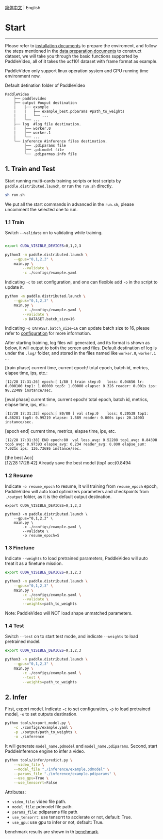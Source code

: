 [简体中文](../zh-CN/getting_started.md) | English

# Start
---

Please refer to [installation documents](./install.md) to prepare the enviroment, and follow the steps mentioned in the [data preparation documents](./dataset/) to construct dataset, we will take you through the basic functions supported by PaddleVideo, all of it takes the ucf101 dataset with frame format as example.

PaddleVideo only support linux operation system and GPU running time environment now.

Default detination folder of PaddleVideo

```
PaddleVideo
    ├── paddlevideo
    ├── output #ouput destination
    |    ├── example
    |    |   ├── example_best.pdparams #path_to_weights
    |    |   └── ...    
    |    └── ...    
    ├── log  #log file destination.
    |    ├── worker.0
    |    ├── worker.1
    |    └── ...    
    └── inference #inference files destination.
         ├── .pdiparams file
         ├── .pdimodel file
         └── .pdiparmas.info file
```

<a name="1"></a>
## 1. Train and Test

Start running multi-cards training scripts or test scripts by `paddle.distributed.launch`, or run the `run.sh` directly.

```bash
sh run.sh
```

We put all the start commands in advanced in the ```run.sh```, please uncomment the selected one to run.


<a name="model_train"></a>
### 1.1 Train

Switch `--validate` on to validating while training.

```bash

export CUDA_VISIBLE_DEVICES=0,1,2,3

python3 -m paddle.distributed.launch \
    --gpus="0,1,2,3" \
    main.py \
        --validate \
        -c ./configs/example.yaml
```

Indicating `-c` to set configuration, and one can flexible add `-o` in the script to update it.

```bash
python -m paddle.distributed.launch \
    --gpus="0,1,2,3" \
    main.py \
        -c ./configs/example.yaml \
        --validate \
        -o DATASET.batch_size=16
```
Indicating `-o DATASET.batch_size=16` can update batch size to 16, please refer to [configuration](tutorials/config.md) for more information.

After starting training, log files will generated, and its format is shown as below, it will output to both the screen and files. Default destination of log is under the `.log/` folder, and stored in the files named like `worker.0`, `worker.1` ...

[train phase] current time, current epoch/ total epoch, batch id, metrics, elapse time, ips, etc.:


    [12/28 17:31:26] epoch:[ 1/80 ] train step:0   loss: 0.04656 lr: 0.000100 top1: 1.00000 top5: 1.00000 elapse: 0.326 reader: 0.001s ips: 98.22489 instance/sec.


[eval phase] current time, current epoch/ total epoch, batch id, metrics, elapse time, ips, etc.:

    [12/28 17:31:32] epoch:[ 80/80 ] val step:0    loss: 0.20538 top1: 0.88281 top5: 0.99219 elapse: 1.589 reader: 0.000s ips: 20.14003 instance/sec.


[epoch end] current time, metrics, elapse time, ips, etc.

    [12/28 17:31:38] END epoch:80  val loss_avg: 0.52208 top1_avg: 0.84398 top5_avg: 0.97393 elapse_avg: 0.234 reader_avg: 0.000 elapse_sum: 7.021s ips: 136.73686 instance/sec.


[the best Acc]  
    [12/28 17:28:42] Already save the best model (top1 acc)0.8494


<a name="model_resume"></a>
### 1.2 Resume

Indicate `-o resume_epoch` to resume, It will training from ```resume_epoch``` epoch, PaddleVideo will auto load optimizers parameters and checkpoints from `./output` folder, as it is the default output destination.

```
export CUDA_VISIBLE_DEVICES=0,1,2,3

python3 -m paddle.distributed.launch \
    --gpus="0,1,2,3" \
    main.py \
        -c ./configs/example.yaml \
        --validate \
        -o resume_epoch=5

```

<a name="model_finetune"></a>
### 1.3 Finetune

Indicate `--weights` to load pretrained parameters, PaddleVideo will auto treat it as a finetune mission.

```bash
export CUDA_VISIBLE_DEVICES=0,1,2,3

python3 -m paddle.distributed.launch \
    --gpus="0,1,2,3" \
    main.py \
        -c ./configs/example.yaml \
        --validate \
        --weights=path_to_weights
```

Note: PaddleVideo will NOT load shape unmatched parameters.

<a name="model_test"></a>
### 1.4 Test

Switch `--test` on to start test mode, and indicate `--weights` to load pretrained model.

```bash
export CUDA_VISIBLE_DEVICES=0,1,2,3

python3 -m paddle.distributed.launch \
    --gpus="0,1,2,3" \
    main.py \
        -c ./configs/example.yaml \
        --test \
        --weights=path_to_weights
```



<a name="model_inference"></a>
## 2. Infer

First, export model.
Indicate `-c` to set configuration, `-p` to load pretrained model, `-o` to set outputs destination.

```bash
python tools/export_model.py \
    -c ./configs/example.yaml \
    -p ./output/path_to_weights \
    -o ./inference
```


It will generate `model_name.pdmodel` and `model_name.pdiparams`.
Second, start PaddleInference engine to infer a video.

```bash
python tools/infer/predict.py \
    --video_file \
    --model_file "./inference/example.pdmodel" \
    --params_file "./inference/example.pdiparams" \
    --use_gpu=True \
    --use_tensorrt=False
```

Attributes:
+ `video_file`: video file path.
+ `model_file`: pdmodel file path.
+ `params_file`: pdiparams file path.
+ `use_tensorrt`: use tensorrt to acclerate or not, default: True.
+ `use_gpu`: use gpu to infer or not, default: True.

benchmark results are shown in th [benchmark](./benchmark.md).
